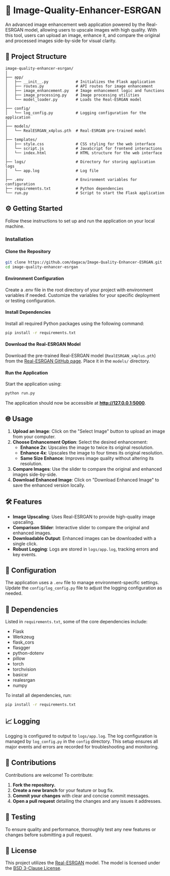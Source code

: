 # 🌟 Image-Quality-Enhancer-ESRGAN

An advanced image enhancement web application powered by the Real-ESRGAN model, allowing users to upscale images with high quality. With this tool, users can upload an image, enhance it, and compare the original and processed images side-by-side for visual clarity. 

## 📁 Project Structure

```plaintext
image-quality-enhancer-esrgan/
│
├── app/
│   ├── __init__.py            # Initializes the Flask application
│   ├── routes.py              # API routes for image enhancement
│   ├── image_enhancement.py   # Image enhancement logic and functions
│   ├── image_processing.py    # Image processing utilities
│   └── model_loader.py        # Loads the Real-ESRGAN model
│
├── config/
│   └── log_config.py          # Logging configuration for the application
│
├── models/
│   └── RealESRGAN_x4plus.pth  # Real-ESRGAN pre-trained model
│
├── templates/
│   ├── style.css              # CSS styling for the web interface
│   └── script.js              # JavaScript for frontend interactions
│   └── index.html             # HTML structure for the web interface
│
├── logs/                      # Directory for storing application logs
│   └── app.log                # Log file
│
├── .env                       # Environment variables for configuration
├── requirements.txt           # Python dependencies
└── run.py                     # Script to start the Flask application
```

## ⚙️ Getting Started

Follow these instructions to set up and run the application on your local machine.

### Installation

#### Clone the Repository

```bash
git clone https://github.com/dagaca/Image-Quality-Enhancer-ESRGAN.git
cd image-quality-enhancer-esrgan
```

#### Environment Configuration

Create a .env file in the root directory of your project with environment variables if needed. Customize the variables for your specific deployment or testing configuration.

#### Install Dependencies

Install all required Python packages using the following command:

```bash
pip install -r requirements.txt
```

#### Download the Real-ESRGAN Model

Download the pre-trained Real-ESRGAN model (`RealESRGAN_x4plus.pth`) from the [Real-ESRGAN GitHub page](https://github.com/xinntao/Real-ESRGAN). Place it in the `models/` directory.

#### Run the Application

Start the application using:

```bash
python run.py
```

The application should now be accessible at **http://127.0.0.1:5000**.

## 🌐 Usage

1. **Upload an Image**: Click on the "Select Image" button to upload an image from your computer.
2. **Choose Enhancement Option**: Select the desired enhancement:
   - **Enhance 2x**: Upscales the image to twice its original resolution.
   - **Enhance 4x**: Upscales the image to four times its original resolution.
   - **Same Size Enhance**: Improves image quality without altering its resolution.
3. **Compare Images**: Use the slider to compare the original and enhanced images side-by-side.
4. **Download Enhanced Image**: Click on "Download Enhanced Image" to save the enhanced version locally.

## 🛠️ Features

- **Image Upscaling**: Uses Real-ESRGAN to provide high-quality image upscaling.
- **Comparison Slider**: Interactive slider to compare the original and enhanced images.
- **Downloadable Output**: Enhanced images can be downloaded with a single click.
- **Robust Logging**: Logs are stored in `logs/app.log`, tracking errors and key events.

## 🔧 Configuration

The application uses a `.env` file to manage environment-specific settings. Update the `config/log_config.py` file to adjust the logging configuration as needed.

## 📝 Dependencies

Listed in `requirements.txt`, some of the core dependencies include:

- Flask
- Werkzeug
- flask_cors
- flasgger
- python-dotenv
- pillow
- torch
- torchvision
- basicsr
- realesrgan
- numpy

To install all dependencies, run:

```bash
pip install -r requirements.txt
```

## 📈 Logging

Logging is configured to output to `logs/app.log`. The log configuration is managed by `log_config.py` in the `config` directory. This setup ensures all major events and errors are recorded for troubleshooting and monitoring.

## 🤝 Contributions

Contributions are welcome! To contribute:

1. **Fork the repository.**
2. **Create a new branch** for your feature or bug fix.
3. **Commit your changes** with clear and concise commit messages.
4. **Open a pull request** detailing the changes and any issues it addresses.

## 🧪 Testing

To ensure quality and performance, thoroughly test any new features or changes before submitting a pull request.

## 📄 License

This project utilizes the [Real-ESRGAN](https://github.com/xinntao/Real-ESRGAN) model. The model is licensed under the [BSD 3-Clause License](https://opensource.org/licenses/BSD-3-Clause).
